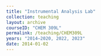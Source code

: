 ```yaml
---
title: "Instrumental Analysis Lab"
collection: teaching
layout: archive
courseID: "CHEM 309L"
permalink: /teaching/CHEM309L
years: "2014–2020, 2022, 2023"
date: 2014-01-02
---
```

